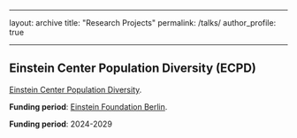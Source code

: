 ---
layout: archive
title: "Research Projects"
permalink: /talks/
author_profile: true
___

## Einstein Center Population Diversity (ECPD)

[Einstein Center Population Diversity](https://medizinsoziologie-reha-wissenschaft.charite.de/en/research/aging_research/einstein_center_population_diversity/).

**Funding period**: [Einstein Foundation Berlin](https://www.einsteinfoundation.de/en/foundation/about-us/).

**Funding period**: 2024-2029


